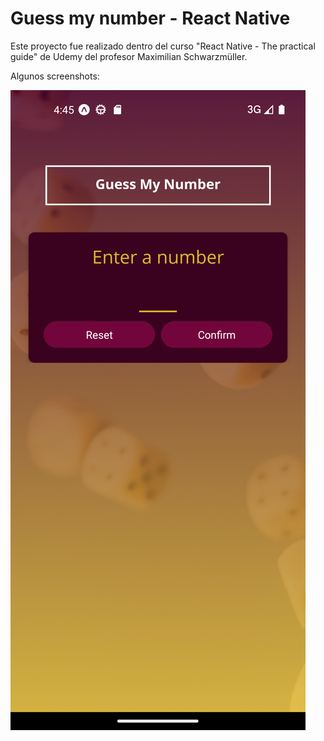 # Guess my number - React Native

Este proyecto fue realizado dentro del curso "React Native - The practical guide" de Udemy del profesor Maximilian Schwarzmüller.

Algunos screenshots:

![screenshot1](/assets//screenshots/Beggining.png)